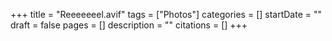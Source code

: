 +++
title = "Reeeeeeel.avif"
tags = ["Photos"]
categories = []
startDate = ""
draft = false
pages = []
description = ""
citations = []
+++
